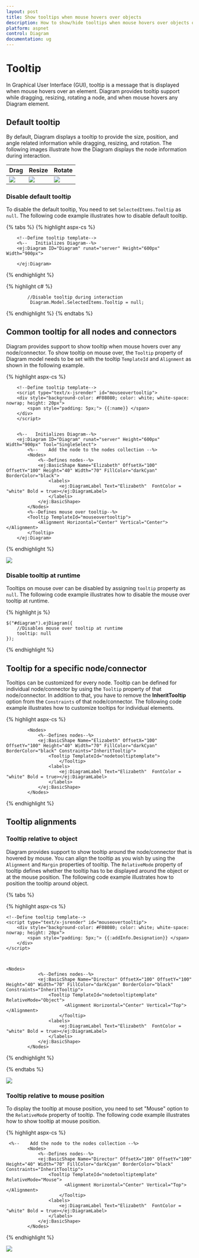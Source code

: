 ```yaml
---
layout: post
title: Show tooltips when mouse hovers over objects
description: How to show/hide tooltips when mouse hovers over objects or during interaction?
platform: aspnet
control: Diagram
documentation: ug
---
```


# Tooltip
In Graphical User Interface (GUI), tooltip is a message that is displayed when mouse hovers over an element. Diagram provides tooltip support while dragging, resizing, rotating a node, and when mouse hovers any Diagram element.

## Default tooltip

By default, Diagram displays a tooltip to provide the size, position, and angle related information while dragging, resizing, and rotation. The following images illustrate how the Diagram displays the node information during interaction.

| Drag | Resize | Rotate |
|---|---|---|
| ![](/aspnet/Diagram/Tooltip_images/Tooltip_img1.png) | ![](/aspnet/Diagram/Tooltip_images/Tooltip_img2.png) | ![](/aspnet/Diagram/Tooltip_images/Tooltip_img3.png) |

### Disable default tooltip

To disable the default tooltip, You need to set `SelectedItems.Tooltip` as `null`. The following code example illustrates how to disable default tooltip.

{% tabs %}
{% highlight aspx-cs %}

        <!--Define tooltip template-->       
        <%--   Initializes Diagram--%>
        <ej:Diagram ID="Diagram" runat="server" Height="600px" Width="900px">
           
        </ej:Diagram>
        
{% endhighlight %}

{% highlight c# %}

            //Disable tooltip during interaction
             Diagram.Model.SelectedItems.Tooltip = null;
             
{% endhighlight %} 
{% endtabs %} 

## Common tooltip for all nodes and connectors

Diagram provides support to show tooltip when mouse hovers over any node/connector. 
To show tooltip on mouse over, the `Tooltip` property of Diagram model needs to be set with the tooltip `TemplateId` and `Alignment` as shown in the following example.

 {% highlight aspx-cs %}

        <!--Define tooltip template-->
        <script type="text/x-jsrender" id="mouseovertooltip">
        <div style="background-color: #F08080; color: white; white-space: nowrap; height: 20px">
            <span style="padding: 5px;"> {{:name}} </span>
        </div>
        </script>

 
        <%--   Initializes Diagram--%>
        <ej:Diagram ID="Diagram" runat="server" Height="600px" Width="900px" Tool="SingleSelect">
            <%--    Add the node to the nodes collection --%>
            <Nodes>
                <%--Defines nodes--%>
                <ej:BasicShape Name="Elizabeth" OffsetX="100" OffsetY="100" Height="40" Width="70" FillColor="darkCyan" BorderColor="black">
                    <labels>
                        <ej:DiagramLabel Text="Elizabeth"  FontColor = "white" Bold = true></ej:DiagramLabel>
                    </labels>
                </ej:BasicShape>
            </Nodes>
            <%--Defines mouse over tooltip--%>
            <Tooltip TemplateId="mouseovertooltip">
                <Alignment Horizontal="Center" Vertical="Center"></Alignment>
            </Tooltip>
        </ej:Diagram>
        
{% endhighlight %} 

![](/aspnet/Diagram/Tooltip_images/Tooltip_img4.png)

### Disable tooltip at runtime

Tooltips on mouse over can be disabled by assigning `tooltip` property as `null`. The following code example illustrates how to disable the mouse over tooltip at runtime.

{% highlight js %}

    $("#diagram").ejDiagram({
        //Disables mouse over tooltip at runtime
        tooltip: null
    });

{% endhighlight %} 

## Tooltip for a specific node/connector

Tooltips can be customized for every node. Tooltip can be defined for individual node/connector by using the `Tooltip` property of that node/connector. In addition to that, you have to remove the **InheritTooltip** option from the `Constraints` of that node/connector. The following code example illustrates how to customize tooltips for individual elements.

{% highlight aspx-cs %}

            <Nodes>
                <%--Defines nodes--%>
                <ej:BasicShape Name="Elizabeth" OffsetX="100" OffsetY="100" Height="40" Width="70" FillColor="darkCyan" BorderColor="black" Constraints="InheritTooltip">
                    <Tooltip TemplateId="nodetooltiptemplate">
                        </Tooltip>
                    <labels>
                        <ej:DiagramLabel Text="Elizabeth"  FontColor = "white" Bold = true></ej:DiagramLabel>
                    </labels>
                </ej:BasicShape>
            </Nodes>

{% endhighlight %} 

## Tooltip alignments

### Tooltip relative to object

Diagram provides support to show tooltip around the node/connector that is hovered by mouse. You can align the tooltip as you wish by using the `Alignment` and `Margin` properties of tooltip. The `RelativeMode` property of tooltip defines whether the tooltip has to be displayed around the object or at the mouse position. The following code example illustrates how to position the tooltip around object.

{% tabs %}

{% highlight aspx-cs %}

    <!--Define tooltip template-->
    <script type="text/x-jsrender" id="mouseovertooltip">
        <div style="background-color: #F08080; color: white; white-space: nowrap; height: 20px">
            <span style="padding: 5px;"> {{:addInfo.Designation}} </span>
        </div>
    </script>

 

    <Nodes>
                <%--Defines nodes--%>
                <ej:BasicShape Name="Director" OffsetX="100" OffsetY="100" Height="40" Width="70" FillColor="darkCyan" BorderColor="black" Constraints="InheritTooltip">
                    <Tooltip TemplateId="nodetooltiptemplate" RelativeMode="Object">
                          <Alignment Horizontal="Center" Vertical="Top"></Alignment>
                        </Tooltip>
                    <labels>
                        <ej:DiagramLabel Text="Elizabeth"  FontColor = "white" Bold = true></ej:DiagramLabel>
                    </labels>
                </ej:BasicShape>
            </Nodes>
            
{% endhighlight %}

{% endtabs %}

![](/aspnet/Diagram/Tooltip_images/Tooltip_img5.png)

### Tooltip relative to mouse position

To display the tooltip at mouse position, you need to set "Mouse" option to the `RelativeMode` property of tooltip. The following code example illustrates how to show tooltip at mouse position.

{% highlight aspx-cs %}

     <%--    Add the node to the nodes collection --%>
            <Nodes>
                <%--Defines nodes--%>
                <ej:BasicShape Name="Director" OffsetX="100" OffsetY="100" Height="40" Width="70" FillColor="darkCyan" BorderColor="black" Constraints="InheritTooltip">
                    <Tooltip TemplateId="nodetooltiptemplate" RelativeMode="Mouse">
                          <Alignment Horizontal="Center" Vertical="Top"></Alignment> 
                        </Tooltip>
                    <labels>
                        <ej:DiagramLabel Text="Elizabeth"  FontColor = "white" Bold = true></ej:DiagramLabel>
                    </labels>
                </ej:BasicShape>
            </Nodes>


{% endhighlight %}

![](/aspnet/Diagram/Tooltip_images/Tooltip_img6.png)

